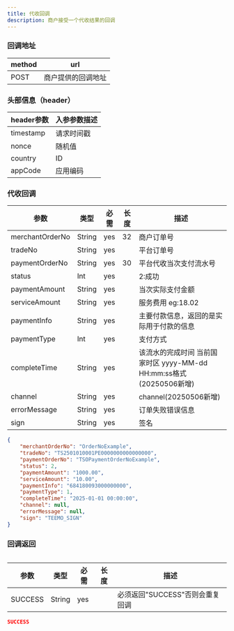 ```yaml
---
title: 代收回调
description: 商户接受一个代收结果的回调
---
```


### 回调地址

| method | url                |
| ------ | ------------------ |
| POST   | 商户提供的回调地址 |


### 头部信息（header）

| header参数 | 入参参数描述 |
|----------|--------|
| timestamp | 请求时间戳  |
| nonce    | 随机值    |
| country  | ID     |
| appCode  | 应用编码   |

### 代收回调

| 参数              | 类型   | 必需 | 长度  | 描述                                                 |
|-----------------| ------ | ---- |-----|----------------------------------------------------|
| merchantOrderNo | String | yes  | 32  | 商户订单号                                              |
| tradeNo         | String | yes  |     | 平台订单号                                              |
| paymentOrderNo  | String | yes  | 30  | 平台代收当次支付流水号                                        |
| status          | Int | yes  |     | 2:成功                                               |
| paymentAmount   | String | yes   |     | 当次实际支付金额                                           |
| serviceAmount   | String | yes   |     | 服务费用  eg:18.02                                     |
| paymentInfo     | String | yes   |     | 主要付款信息，返回的是实际用于付款的信息                               |
| paymentType     | Int | yes   |     | 支付方式                                               |
| completeTime    | String | yes  |     | 该流水的完成时间 当前国家时区 yyyy-MM-dd HH:mm:ss格式 (20250506新增) |
| channel         | String | yes  |     | channel(20250506新增)                                |
| errorMessage    | String | yes  |     | 订单失败错误信息                                           |
| sign            | String | yes  |     | 签名                                                 |

```json title=回调示例
{
    "merchantOrderNo": "OrderNoExample",
    "tradeNo": "TS2501010001PE0000000000000000",
    "paymentOrderNo": "TSOPaymentOrderNoExample",
    "status": 2,
    "paymentAmount": "1000.00", 
    "serviceAmount": "10.00",
    "paymentInfo": "684180093000000000",
    "paymentType": 1,
    "completeTime": "2025-01-01 00:00:00",
    "channel": null,
    "errorMessage": null,
    "sign": "TEEMO_SIGN"
}
```

### 回调返回

<Table
thead={["字段", "类型", "必需", "描述"]}
tbody={[["SUCCESS", "String", "yes", '必须返回"SUCCESS"否则会重复回调']]}
/>

| 参数    | 类型   | 必需 | 长度 | 描述                            |
| ------- | ------ | ---- | ---- | ------------------------------- |
| SUCCESS | String | yes  |      | 必须返回"SUCCESS"否则会重复回调 |

```json title=回调示例
SUCCESS
```
